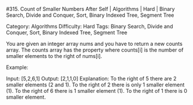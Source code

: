 #315. Count of Smaller Numbers After Self | Algorithms | Hard | Binary Search, Divide and Conquer, Sort, Binary Indexed Tree, Segment Tree

Category: Algorithms
Difficulty: Hard
Tags: Binary Search, Divide and Conquer, Sort, Binary Indexed Tree, Segment Tree

You are given an integer array nums and you have to return a new counts array. The counts array has the property where counts[i] is the number of smaller elements to the right of nums[i].

Example:


Input: [5,2,6,1]
Output: [2,1,1,0] 
Explanation:
To the right of 5 there are 2 smaller elements (2 and 1).
To the right of 2 there is only 1 smaller element (1).
To the right of 6 there is 1 smaller element (1).
To the right of 1 there is 0 smaller element.

